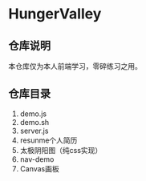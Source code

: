# HungerValley

## 仓库说明
本仓库仅为本人前端学习，零碎练习之用。

## 仓库目录
1. demo.js
2. demo.sh
3. server.js
4. resunme个人简历
5. 太极阴阳图（纯css实现）
6. nav-demo
7. Canvas画板